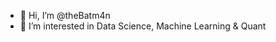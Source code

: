 - 👋 Hi, I’m @theBatm4n
- 👀 I’m interested in Data Science, Machine Learning & Quant
<!---
theBatm4n/theBatm4n is a ✨ special ✨ repository because its `README.md` (this file) appears on your GitHub profile.
You can click the Preview link to take a look at your changes.
--->
